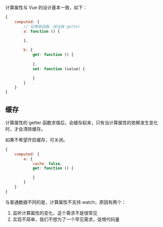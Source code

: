 计算属性与 Vue 的设计基本一致，如下：

```javascript
{
    computed: {
        // 如果是函数，就当做 getter
        a: function () {
            
        },

        b: {
            get: function () {
                
            },
            set: function (value) {

            }
        }
    }
}
```

## 缓存

计算属性的 getter 函数求值后，会缓存起来，只有当计算属性的依赖发生变化时，才会清除缓存。

如果不希望开启缓存，可关闭。

```javascript
{
    computed: {
        a: {
            cache: false,
            get: function () {

            }
        }
    }
}
```

与普通数据不同的是，计算属性不支持 watch，原因有两个：

1. 监听计算属性的变化，这个需求不是很常见
2. 实现不简单，我们不想为了一个罕见需求，徒增代码量